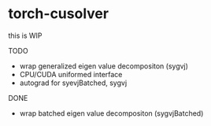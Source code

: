 # torch-cusolver

this is WIP

TODO

- wrap generalized eigen value decompositon (sygvj)
- CPU/CUDA uniformed interface
- autograd for syevjBatched, sygvj

DONE

- wrap batched eigen value decompositon (sygvjBatched)
